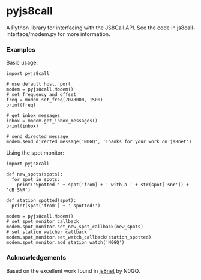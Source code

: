 # pyjs8call

A Python library for interfacing with the JS8Call API. See the code in js8call-interface/modem.py for more information.

### Examples

Basic usage:
```
import pyjs8call

# use default host, port
modem = pyjs8call.Modem()
# set frequency and offset
freq = modem.set_freq(7078000, 1500)
print(freq)

# get inbox messages
inbox = modem.get_inbox_messages()
print(inbox)

# send directed message
modem.send_directed_message('N0GQ', 'Thanks for your work on js8net')
```

Using the spot monitor:
```
import pyjs8call

def new_spots(spots):
  for spot in spots:
    print('Spotted ' + spot['from] + ' with a ' + str(spot['snr']) + 'dB SNR')
    
def station_spotted(spot):
  print(spot['from'] + ' spotted!')
    
modem = pyjs8call.Modem()
# set spot monitor callback
modem.spot_monitor.set_new_spot_callback(new_spots)
# set station watcher callback
modem.spot_monitor.set_watch_callback(station_spotted)
modem.spot_monitor.add_station_watch('N0GQ')
```

### Acknowledgements

Based on the excellent work found in [js8net](https://github.com/jfrancis42/js8net) by N0GQ.
